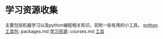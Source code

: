 # 学习资源收集
主要包括机器学习以及python编程相关知识。另附一些有用的小工具。
[python 工具包](https://github.com/weiuniverse/collections/blob/master/packages.md):  packages.md
[学习资源](https://github.com/weiuniverse/collections/blob/master/courses.md): courses.md
[工具](https://github.com/weiuniverse/collections/blob/master/tools.md)

